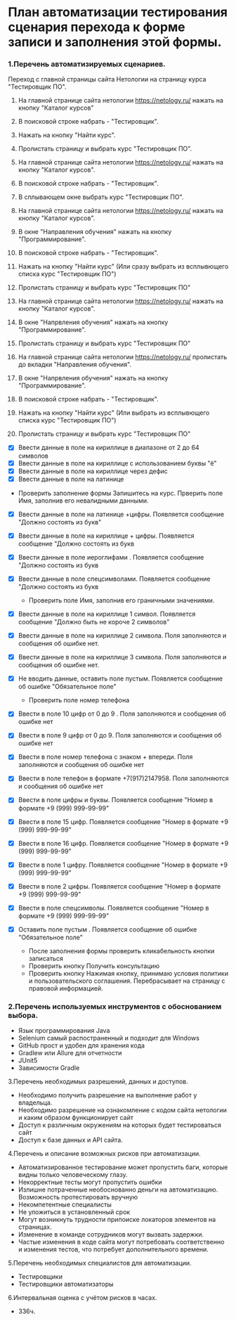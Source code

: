 
# **План автоматизации тестирования сценария перехода к форме записи и заполнения этой формы.**
### 1.Перечень автоматизируемых сценариев.
Переход с главной страницы сайта Нетологии на страницу курса "Тестировщик ПО".
1. На главной странице сайта нетологии https://netology.ru/ нажать на кнопку "Каталог курсов"
2. В поисковой строке набрать  - "Тестировщик".
3. Нажать на кнопку "Найти курс".
4. Пролистать страницу и выбрать курс "Тестировщик ПО".

1. На главной странице сайта нетологии https://netology.ru/ нажать на кнопку "Каталог курсов".
2. В поисковой строке набрать  - "Тестировщик".
3. В сплывающем окне выбрать курс "Тестировщик ПО".

1. На главной странице сайта нетологии https://netology.ru/ нажать на кнопку "Каталог курсов".
2. В окне "Направления обучения" нажать на кнопку "Программирование".
3. В поисковой строке набрать - "Тестировщик".
4. Нажать на кнопку "Найти курс" (Или сразу выбрать из всплывющего списка курс "Тестировщик ПО")
5. Пролистать страницу и выбрать курс "Тестировщик ПО"

1. На главной странице сайта нетологии https://netology.ru/ нажать на кнопку "Каталог курсов".
2. В окне "Напрвления обучения" нажать на кнопку "Программирование".
3. Пролистать страницу и выбрать курс "Тестировщик ПО"

1. На главной странице сайта нетологии https://netology.ru/ пролистать до вкладки "Направления обучения".
2. В окне "Напрвления обучения" нажать на кнопку "Программирование".
3. В поисковой строке набрать - "Тестировщик".
4. Нажать на кнопку "Найти курс" (Или выбрать из всплывющего списка курс "Тестировщик ПО")
5. Пролистать страницу и выбрать курс "Тестировщик ПО"












- [X] Ввести данные в поле на кириллице в диапазоне от 2 до 64 символов
- [X] Ввести данные в поле на кириллице с использованием буквы "ё"
- [X] Ввести данные в поле на кириллице через дефис
- [X] Ввести данные в поле на латинице
 
+ Проверить заполнение формы Запишитесь на курс. Прверить поле Имя, заполнив его невалидными данными.

- [X] Ввести данные в поле на латинице +цифры.     Появляется сообщение "Должно состоять из букв"
- [X] Ввести данные в поле на кириллице + цифры.   Появляется сообщение "Должно состоять из букв
- [X] Ввести данные в поле иероглифами .           Появляется сообщение "Должно состоять из букв
- [X] Ввести данные в поле спецсимволами.          Появляется сообщение "Должно состоять из букв


   + Проверить поле Имя, заполнив его граничными значениями.

- [X] Ввести данные в поле на кириллице 1 символ.  Появляется сообщение "Должно быть не короче 2 символов"
- [X] Ввести данные в поле на кириллице 2 символа. Поля заполняются и сообщения об ошибке нет.
- [X] Ввести данные в поле на кириллице 3 символа. Поля заполняются и сообщения об ошибке нет. 
- [X] Не вводить данные, оставить поле пустым.     Появляется сообщение об ошибке "Обязательное поле"
                                   

   + Проверить поле номер телефона
                               
- [X] Ввести в поле 10 цифр от 0 до 9 .       Поля заполняются и сообщения об ошибке нет
- [X] Ввести в поле 9 цифр от 0 до 9.         Поля заполняются и сообщения об ошибке нет
- [X] Ввести в поле номер телефона с знаком + впереди.         Поля заполняются и сообщения об ошибке нет
- [X] Ввести  в поле телефон в формате +7(917)2147958.            Поля заполняются и сообщения об ошибке нет
- [X] Ввести в поле цифры и буквы.            Появляется сообщение "Номер в формате +9 (999) 999-99-99"
- [X] Ввести в поле 15 цифр.                    Появляется сообщение "Номер в формате +9 (999) 999-99-99"  
- [X] Ввести в поле 16 цифр.                             Появляется сообщение "Номер в формате +9 (999) 999-99-99"  
- [X] Ввести в поле 1 цифру.                       Появляется сообщение "Номер в формате +9 (999) 999-99-99"  
- [X] Ввести в поле 2 цифры.                       Появляется сообщение "Номер в формате +9 (999) 999-99-99"  
- [X] Ввести в поле спецсимволы.                  Появляется сообщение "Номер в формате +9 (999) 999-99-99"  
- [X] Оставить поле пустым .                     Появляется сообщение об ошибке "Обязательное поле"


  + После заполнения формы проверить кликабельность кнопки записаться
  + Проверить кнопку Получить консультацию
  + Проверить кнопку   Нажимая кнопку, принимаю условия политики и пользовательского соглашения. Перебрасывает на страницу с правовой информацией.  




### 2.Перечень используемых инструментов с обоснованием выбора.
+ Язык программирования Java
+ Selenium самый распостраненный и подходит для Windows
+ GitHub прост и удобен для хранения кода
+ Gradlew или Allure для отчетности
+ JUnit5 
+ Зависимости Gradle

3.Перечень необходимых разрешений, данных и доступов.
+ Необходимо получить разрешение на выполнение работ у владельца.
+ Необходимо разрешение на ознакомление с кодом сайта нетологии и каким образом функционирует сайт
+ Доступ к различным окружениям на которых будет тестироваться сайт
+ Доступ к базе данных и API сайта.

4.Перечень и описание возможных рисков при автоматизации.
+ Автоматизированное тестирование может пропустить баги, которые видны только человеческому глазу.
+ Некорректные тесты могут пропустить ошибки
+ Излишне потраченные необоснованно деньги на автоматизацию. Возможность протестировать вручную
+ Некомпетентные специалисты
+ Не уложиться в установленный срок
+ Могут возникнуть трудности припоиске локаторов элементов на страницах.
+ Изменение в команде сотрудников могут вызвать задержки.
+ Частые изменения в коде сайта могут потребовать соответственно и изменения тестов, что потребует дополнительного времени.


5.Перечень необходимых специалистов для автоматизации.
+ Тестировщики
+ Тестировщики автоматизаторы

6.Интервальная оценка с учётом рисков в часах.
+ 336ч.
